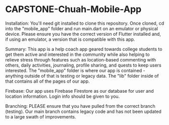 # CAPSTONE-Chuah-Mobile-App

Installation: You'll need git installed to clone this repository.  Once cloned, cd into the "mobile_app" folder and run main.dart on an emulator or physical device.  Please ensure you have the correct version of Flutter installed and, if using an emulator, a version that is compatible with this app.  

Summary: This app is a help coach app geared towards college students to get them active and interested in the community while also helping to relieve stress through features such as location-based commenting with others, daily activities, journaling, profile sharing, and quests to keep users interested. The "mobile_app" folder is where our app is contained - anything outside of that is testing or legacy data. The "lib" folder inside of that contains all of the pages of our app.

Firebase: Our app uses Firebase Firestore as our database for user and location information.  Login info should be given to you.

Branching: PLEASE ensure that you have pulled from the correct branch (testing).  Our main branch contains legacy code and has not been updated to a large swath of improvements.